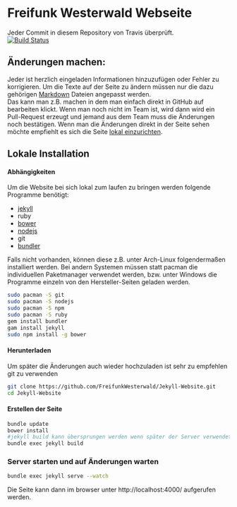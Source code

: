 # Freifunk Westerwald Webseite
Jeder Commit in diesem Repository von Travis überprüft.  
[![Build Status](https://travis-ci.org/FreifunkWesterwald/Jekyll-Website.svg?branch=master)](https://travis-ci.org/FreifunkWesterwald/Jekyll-Website)

## Änderungen machen:
Jeder ist herzlich eingeladen Informationen hinzuzufügen oder Fehler zu korrigieren.
Um die Texte auf der Seite zu ändern müssen nur die dazu gehörigen [Markdown](http://markdown.de/) Dateien angepasst werden.  
Das kann man z.B. machen in dem man einfach direkt in GitHub auf bearbeiten klickt. Wenn man noch nicht im Team ist, wird dann wird ein Pull-Request erzeugt und jemand aus dem Team muss die Änderungen noch bestätigen.
Wenn man die Änderungen direkt in der Seite sehen möchte empfiehlt es sich die Seite [lokal einzurichten](#lokale-installation).   

## Lokale Installation
#### Abhängigkeiten
Um die Website bei sich lokal zum laufen zu bringen werden folgende Programme benötigt:
- [jekyll](https://jekyllrb.com/)
- ruby
- [bower](http://bower.io)
- [nodejs](https://nodejs.org)
- git
- [bundler](http://bundler.io/)

Falls nicht vorhanden, können diese z.B. unter Arch-Linux folgendermaßen installiert werden. Bei andern Systemen müssen statt pacman die individuellen Paketmanager verwendet werden, bzw. unter Windows die Programme einzeln von den Hersteller-Seiten geladen werden.
```bash
sudo pacman -S git
sudo pacman -S nodejs
sudo pacman -S npm
sudo pacman -S ruby
gem install bundler
gam install jekyll
sudo npm install -g bower
```
#### Herunterladen
Um später die Änderungen auch wieder hochzuladen ist sehr zu empfehlen git zu verwenden
```bash
git clone https://github.com/FreifunkWesterwald/Jekyll-Website.git
cd Jekyll-Website
```

#### Erstellen der Seite
```bash
bundle update
bower install
#jekyll build kann übersprungen werden wenn später der Server verwendet wird
bundle exec jekyll build
```

### Server starten und auf Änderungen warten
```bash
bundle exec jekyll serve --watch
```
Die Seite kann dann im browser unter http://localhost:4000/ aufgerufen werden.
